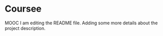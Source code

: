 # Coursee
MOOC
I am editing the README file. Adding some more details about the project description.

